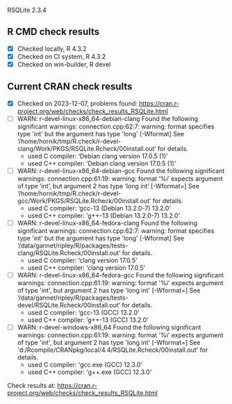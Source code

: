 RSQLite 2.3.4

## R CMD check results

- [x] Checked locally, R 4.3.2
- [x] Checked on CI system, R 4.3.2
- [x] Checked on win-builder, R devel

## Current CRAN check results

- [x] Checked on 2023-12-07, problems found: https://cran.r-project.org/web/checks/check_results_RSQLite.html
- [ ] WARN: r-devel-linux-x86_64-debian-clang
     Found the following significant warnings:
     connection.cpp:62:7: warning: format specifies type 'int' but the argument has type 'long' [-Wformat]
     See ‘/home/hornik/tmp/R.check/r-devel-clang/Work/PKGS/RSQLite.Rcheck/00install.out’ for details.
     * used C compiler: ‘Debian clang version 17.0.5 (1)’
     * used C++ compiler: ‘Debian clang version 17.0.5 (1)’
- [ ] WARN: r-devel-linux-x86_64-debian-gcc
     Found the following significant warnings:
     connection.cpp:61:19: warning: format ‘%i’ expects argument of type ‘int’, but argument 2 has type ‘long int’ [-Wformat=]
     See ‘/home/hornik/tmp/R.check/r-devel-gcc/Work/PKGS/RSQLite.Rcheck/00install.out’ for details.
     * used C compiler: ‘gcc-13 (Debian 13.2.0-7) 13.2.0’
     * used C++ compiler: ‘g++-13 (Debian 13.2.0-7) 13.2.0’
- [ ] WARN: r-devel-linux-x86_64-fedora-clang
     Found the following significant warnings:
     connection.cpp:62:7: warning: format specifies type 'int' but the argument has type 'long' [-Wformat]
     See ‘/data/gannet/ripley/R/packages/tests-clang/RSQLite.Rcheck/00install.out’ for details.
     * used C compiler: ‘clang version 17.0.5’
     * used C++ compiler: ‘clang version 17.0.5’
- [ ] WARN: r-devel-linux-x86_64-fedora-gcc
     Found the following significant warnings:
     connection.cpp:61:19: warning: format '%i' expects argument of type 'int', but argument 2 has type 'long int' [-Wformat=]
     See ‘/data/gannet/ripley/R/packages/tests-devel/RSQLite.Rcheck/00install.out’ for details.
     * used C compiler: ‘gcc-13 (GCC) 13.2.0’
     * used C++ compiler: ‘g++-13 (GCC) 13.2.0’
- [ ] WARN: r-devel-windows-x86_64
     Found the following significant warnings:
     connection.cpp:61:19: warning: format '%i' expects argument of type 'int', but argument 2 has type 'long int' [-Wformat=]
     See 'd:/Rcompile/CRANpkg/local/4.4/RSQLite.Rcheck/00install.out' for details.
     * used C compiler: 'gcc.exe (GCC) 12.3.0'
     * used C++ compiler: 'g++.exe (GCC) 12.3.0'

Check results at: https://cran.r-project.org/web/checks/check_results_RSQLite.html
